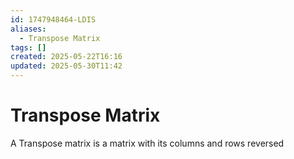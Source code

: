 ```yaml
---
id: 1747948464-LDIS
aliases:
  - Transpose Matrix
tags: []
created: 2025-05-22T16:16
updated: 2025-05-30T11:42
---
```


# Transpose Matrix
A Transpose matrix is a matrix with its columns and rows reversed
